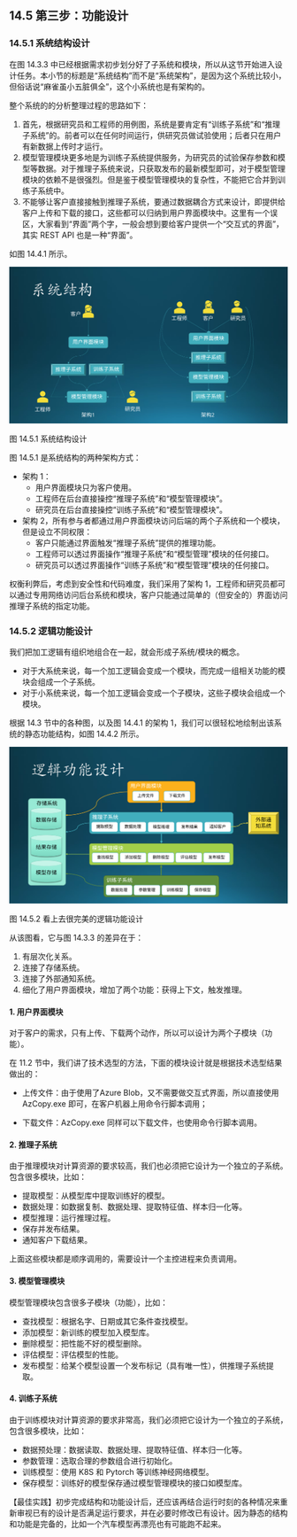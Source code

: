 ## 14.5 第三步：功能设计

### 14.5.1 系统结构设计

在图 14.3.3 中已经根据需求初步划分好了子系统和模块，所以从这节开始进入设计任务。本小节的标题是“系统结构”而不是“系统架构”，是因为这个系统比较小，但俗话说“麻雀虽小五脏俱全”，这个小系统也是有架构的。

整个系统的的分析整理过程的思路如下：

1. 首先，根据研究员和工程师的用例图，系统是要肯定有“训练子系统”和“推理子系统”的。前者可以在任何时间运行，供研究员做试验使用；后者只在用户有新数据上传时才运行。
2. 模型管理模块更多地是为训练子系统提供服务，为研究员的试验保存参数和模型等数据。对于推理子系统来说，只获取发布的最新模型即可，对于模型管理模块的依赖不是很强烈。但是鉴于模型管理模块的复杂性，不能把它合并到训练子系统中。
3. 不能够让客户直接接触到推理子系统，要通过数据耦合方式来设计，即提供给客户上传和下载的接口，这些都可以归纳到用户界面模块中。这里有一个误区，大家看到“界面”两个字，一般会想到要给客户提供一个“交互式的界面”，其实 REST API 也是一种“界面”。

如图 14.4.1 所示。

<img src="img/Slide11.SVG"/>

图 14.5.1 系统结构设计

图 14.5.1 是系统结构的两种架构方式：

- 架构 1：
  - 用户界面模块只为客户使用。
  - 工程师在后台直接操控“推理子系统”和“模型管理模块”。
  - 研究员在后台直接操控“训练子系统”和“模型管理模块”。
- 架构 2，所有参与者都通过用户界面模块访问后端的两个子系统和一个模块，但是设立不同权限：
  - 客户只能通过界面触发“推理子系统”提供的推理功能。
  - 工程师可以透过界面操作“推理子系统”和“模型管理”模块的任何接口。
  - 研究员可以透过界面操作“训练子系统”和“模型管理”模块的任何接口。

权衡利弊后，考虑到安全性和代码难度，我们采用了架构 1，工程师和研究员都可以通过专用网络访问后台系统和模块，客户只能通过简单的（但安全的）界面访问推理子系统的指定功能。

### 14.5.2 逻辑功能设计

我们把加工逻辑有组织地组合在一起，就会形成子系统/模块的概念。

- 对于大系统来说，每一个加工逻辑会变成一个模块，而完成一组相关功能的模块会组成一个子系统。
- 对于小系统来说，每一个加工逻辑会变成一个子模块，这些子模块会组成一个模块。

根据 14.3 节中的各种图，以及图 14.4.1 的架构 1，我们可以很轻松地绘制出该系统的静态功能结构，如图 14.4.2 所示。

<img src="img/Slide12.SVG"/>

图 14.5.2 看上去很完美的逻辑功能设计

从该图看，它与图 14.3.3 的差异在于：

1. 有层次化关系。
2. 连接了存储系统。
3. 连接了外部通知系统。
4. 细化了用户界面模块，增加了两个功能：获得上下文，触发推理。


#### 1. 用户界面模块

对于客户的需求，只有上传、下载两个动作，所以可以设计为两个子模块（功能）。

在 11.2 节中，我们讲了技术选型的方法，下面的模块设计就是根据技术选型结果做出的：

- 上传文件：由于使用了Azure Blob，又不需要做交互式界面，所以直接使用 AzCopy.exe 即可，在客户机器上用命令行脚本调用；

- 下载文件：AzCopy.exe 同样可以下载文件，也使用命令行脚本调用。

#### 2. 推理子系统

由于推理模块对计算资源的要求较高，我们也必须把它设计为一个独立的子系统。包含很多模块，比如：

- 提取模型：从模型库中提取训练好的模型。
- 数据处理：如数据复制、数据处理、提取特征值、样本归一化等。
- 模型推理：运行推理过程。
- 保存并发布结果。
- 通知客户下载结果。

上面这些模块都是顺序调用的，需要设计一个主控进程来负责调用。

#### 3. 模型管理模块

模型管理模块包含很多子模块（功能），比如：

- 查找模型：根据名字、日期或其它条件查找模型。
- 添加模型：新训练的模型加入模型库。
- 删除模型：把性能不好的模型删除。
- 评估模型：评估模型的性能。
- 发布模型：给某个模型设置一个发布标记（具有唯一性），供推理子系统提取。

#### 4. 训练子系统
  
由于训练模块对计算资源的要求非常高，我们必须把它设计为一个独立的子系统，包含很多模块，比如：

- 数据预处理：数据读取、数据处理、提取特征值、样本归一化等。
- 参数管理：选取合理的参数组合进行初始化。
- 训练模型：使用 K8S 和 Pytorch 等训练神经网络模型。
- 保存模型：训练好的模型保存通过模型管理模块的接口如模型库。

【最佳实践】初步完成结构和功能设计后，还应该再结合运行时刻的各种情况来重新审视已有的设计是否满足运行要求，并在必要时修改已有设计。因为静态的结构和功能是完备的，比如一个汽车模型再漂亮也有可能跑不起来。
